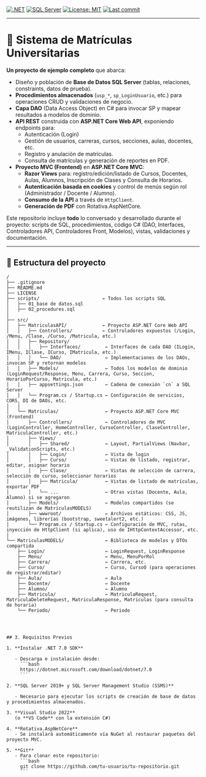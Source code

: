 <!-- ============================================== -->
<!--      B E A U T I F U L   R E A D M E          -->
<!-- ============================================== -->

<!-- Badges -->
[![.NET](https://img.shields.io/badge/.NET-7.0-blue.svg)](https://dotnet.microsoft.com/)
[![SQL Server](https://img.shields.io/badge/SQL%20Server-2019-blue.svg)](https://www.microsoft.com/en-us/sql-server)
[![License: MIT](https://img.shields.io/badge/License-MIT-green.svg)](LICENSE)
[![Last commit](https://img.shields.io/github/last-commit/tu-usuario/tu-repositorio.svg)](https://github.com/tu-usuario/tu-repositorio/commits/main)

---

# 📌 Sistema de Matrículas Universitarias

**Un proyecto de ejemplo completo** que abarca:
- Diseño y población de **Base de Datos SQL Server** (tablas, relaciones, constraints, datos de prueba).
- **Procedimientos almacenados** (`usp_*`, `sp_LoginUsuario`, etc.) para operaciones CRUD y validaciones de negocio.
- **Capa DAO** (Data Access Object) en C# para invocar SP y mapear resultados a modelos de dominio.
- **API REST** construida con **ASP.NET Core Web API**, exponiendo endpoints para:
  - Autenticación (Login)
  - Gestión de usuarios, carreras, cursos, secciones, aulas, docentes, etc.
  - Registro y anulación de matrículas.
  - Consulta de matrículas y generación de reportes en PDF.
- **Proyecto MVC (Frontend)** en **ASP.NET Core MVC**:
  - **Razor Views** para: registro/edición/listado de Cursos, Docentes, Aulas, Alumnos, Inscripción de Clases y Consulta de Horarios.
  - **Autenticación basada en cookies** y control de menús según rol (Administrador / Docente / Alumno).
  - **Consumo de la API** a través de `HttpClient`.
  - **Generación de PDF** con Rotativa.AspNetCore.

Este repositorio incluye **todo** lo conversado y desarrollado durante el proyecto: scripts de SQL, procedimientos, código C# (DAO, Interfaces, Controladores API, Controladores Front, Modelos), vistas, validaciones y documentación.

---

## 📂 Estructura del proyecto

```text
/
├── .gitignore
├── README.md
├── LICENSE
├── scripts/                       ← Todos los scripts SQL
│   ├── 01_base de datos.sql
│   ├── 02_procedures.sql
│
├── src/
│   ├── MatriculasAPI/             ← Proyecto ASP.NET Core Web API
│   │   ├── Controllers/           ← Controladores expuestos (/Login, /Menu, /Clase, /Curso, /Matricula, etc.)
│   │   ├── Repository/
│   │   │   ├── Interfaces/         ← Interfaces de cada DAO (ILogin, IMenu, IClase, ICurso, IMatricula, etc.)
│   │   │   └── DAO/                ← Implementaciones de los DAOs, invocan SP y retornan modelos
│   │   ├── Models/                 ← Todos los modelos de dominio (LoginRequest/Response, Menu, Carrera, Curso, Seccion, HorarioPorCurso, Matricula, etc.)
│   │   ├── appsettings.json        ← Cadena de conexión `cn` a SQL Server
│   │   └── Program.cs / Startup.cs ← Configuración de servicios, CORS, DI de DAOs, etc.
│   │
│   └── Matriculas/                 ← Proyecto ASP.NET Core MVC (Frontend)
│       ├── Controllers/            ← Controladores de MVC (LoginController, HomeController, CursoController, ClaseController, MatriculaController, etc.)
│       ├── Views/
│       │   ├── Shared/             ← Layout, PartialViews (Navbar, _ValidationScripts, etc.)
│       │   ├── Login/              ← Vista de login
│       │   ├── Curso/              ← Vistas de listado, registrar, editar, asignar horario
│       │   ├── Clase/              ← Vistas de selección de carrera, selección de curso, seleccionar horarios
│       │   ├── Matricula/          ← Vistas de listado de matrículas, exportar PDF
│       │   └── ...                 ← Otras vistas (Docente, Aula, Alumno) si se agregaron
│       ├── Models/                 ← Modelos compartidos (se reutilizan de MatriculasMODELS)
│       ├── wwwroot/                ← Archivos estáticos: CSS, JS, imágenes, librerías (bootstrap, sweetalert2, etc.)
│       └── Program.cs / Startup.cs ← Configuración de MVC, rutas, inyección de HttpClient (si aplica), uso de IHttpContextAccessor, etc.
│
└── MatriculasMODELS/               ← Biblioteca de modelos y DTOs compartida
    ├── Login/                      ← LoginRequest, LoginResponse
    ├── Menu/                       ← Menu, MenuPorRol
    ├── Carrera/                    ← Carrera, etc.
    ├── Curso/                      ← Curso, CursoO (para operaciones de registrar/editar)
    ├── Aula/                       ← Aula
    ├── Docente/                    ← Docente
    ├── Alumno/                     ← Alumno
    ├── Matricula/                  ← MatriculaRequest, MatriculaDeleteRequest, MatriculaResponse, Matriculas (para consulta de horaria)
    └── Periodo/                    ← Periodo




## 3. Requisitos Previos

1. **Instalar .NET 7.0 SDK**

   - Descarga e instalación desde:
     ```bash
     https://dotnet.microsoft.com/download/dotnet/7.0
     ```

2. **SQL Server 2019+ y SQL Server Management Studio (SSMS)**

   - Necesario para ejecutar los scripts de creación de base de datos y procedimientos almacenados.

3. **Visual Studio 2022**  
   (o **VS Code** con la extensión C#)

4. **Rotativa.AspNetCore**  
   - Se instalará automáticamente vía NuGet al restaurar paquetes del proyecto MVC.

5. **Git**  
   - Para clonar este repositorio:
     ```bash
     git clone https://github.com/tu-usuario/tu-repositorio.git
     ```
